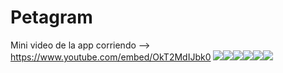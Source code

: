 # Petagram
Mini video de la app corriendo --> https://www.youtube.com/embed/OkT2MdIJbk0
<img src="https://1.bp.blogspot.com/-0PMJph3Ks3U/X4S45xwpFTI/AAAAAAAAJTI/4Q8GiFMcNdknaR1kaFGVUmK56IAo3TvvgCLcBGAsYHQ/s16000/Screenshot_12.png" /><img src="https://1.bp.blogspot.com/-7svoWhg--XU/X4S4544AgKI/AAAAAAAAJTM/dWwwj3c67bMTVHZdIiXjkxkJY0Xl8ZfhgCLcBGAsYHQ/s16000/Screenshot_13.png" /><img src="https://1.bp.blogspot.com/-CiqYvWbXgNI/X4S46WESShI/AAAAAAAAJTQ/NQJyXjXHa-kwpFnFIYf3f3WJttEZ63nzQCLcBGAsYHQ/s16000/Screenshot_14.png" /><img src="https://1.bp.blogspot.com/-IaWcyxJcTz0/X4S46tG0Z4I/AAAAAAAAJTU/Aniuqfrs16Efvee50Uii9X3MwlLv41lFwCLcBGAsYHQ/s16000/Screenshot_15.png" /><img src="https://1.bp.blogspot.com/-E3E6jLyS7Jw/X4S46vUXFFI/AAAAAAAAJTY/5UeFCRtVrk07M_svDomLhs8oOxb1kc4hACLcBGAsYHQ/s16000/Screenshot_16.png" /><img src="https://1.bp.blogspot.com/-Hsqsc28XEck/X4S7EN7vV9I/AAAAAAAAJTs/TZx1eKVQVmoKce4vSsaQ3TZYGNOUnDeswCLcBGAsYHQ/s16000/Screenshot_17.png" />
